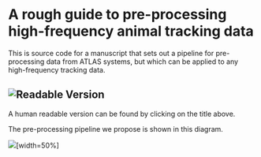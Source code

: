 # A rough guide to pre-processing high-frequency animal tracking data

This is source code for a manuscript that sets out a pipeline for pre-processing data from ATLAS systems, but which can be applied to any high-frequency tracking data.

## ![Readable Version](https://pratikunterwegs.github.io/atlas-best-practices/)

A human readable version can be found by clicking on the title above.

The pre-processing pipeline we propose is shown in this diagram.

![](
https://github.com/pratikunterwegs/atlas-best-practices/blob/master/figures/fig_recipe.png)[width=50%]
